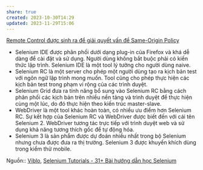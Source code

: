 ```yaml
---
share: true
created: 2023-10-30T14:29
updated: 2023-11-29T15:06
---
```

[Remote Control được sinh ra để giải quyết vấn đề Same-Origin Policy](./Remote%20Control%20%C4%91%C6%B0%E1%BB%A3c%20sinh%20ra%20%C4%91%E1%BB%83%20gi%E1%BA%A3i%20quy%E1%BA%BFt%20v%E1%BA%A5n%20%C4%91%E1%BB%81%20Same-Origin%20Policy.md) 

- Selenium IDE được phân phối dưới dạng plug-in của Firefox và khá dễ dàng để cài đặt và sử dụng. Người dùng không bắt buộc phải có kiến thức lập trình. Selenium IDE là một tool lý tưởng cho người dùng naive.
- Selenium RC là một server cho phép một người dùng tạo ra kịch bản test với ngôn ngữ lập trình mong muốn. Tool cũng cho phép thực hiện các kịch bản test trong phạm vi rộng của các trình duyệt.
- Selenium Grid đưa ra tính năng bổ sung vào Selenium RC bằng cách phân phối các kịch bản trên nhiều nền tảng và trình duyệt để thực hiện cùng một lúc, do đó thực hiện theo kiến trúc master-slave.
- WebDriver là một tool khác hoàn toàn, có nhiều ưu điểm hơn Selenium RC. Sự kết hợp của Selenium RC và WebDriver được biết đến với cái tên Selenium 2. WebDriver tương tác trực tiếp với trình duyệt web và sử dụng khả năng tương thích gốc để tự động hóa.
- Selenium 3 là sản phẩm được dự đoán nhiều nhất trong bộ Selenium nhưng chưa được đưa ra thị trường. Selenium 3 được khuyến khích dùng trong kiểm thử mobile.

Nguồn:: [Viblo](../../../%CE%9E%20Ngu%E1%BB%93n%20v%C3%A0%20t%C3%A0i%20nguy%C3%AAn%20h%E1%BB%97%20tr%E1%BB%A3/%CE%9E%20Ngu%E1%BB%93n/Viblo.md), [Selenium Tutorials - 31+ Bài hướng dẫn học Selenium](https://viblo.asia/p/selenium-tutorials-31-bai-huong-dan-hoc-selenium-eW65Gx8PKDO)